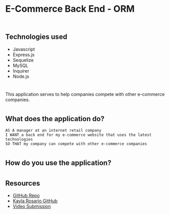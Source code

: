 # E-Commerce Back End - ORM
![]()
#
## Technologies used
* Javascript
* Express.js
* Sequelize
* MySQL 
* Inquirer
* Node.js
#
## 

This application serves to help companies compete with other e-commerce companies.
#
## What does the application do?
```
AS A manager at an internet retail company
I WANT a back end for my e-commerce website that uses the latest technologies
SO THAT my company can compete with other e-commerce companies
```
#
## How do you use the application?

#
## Resources
* [GitHub Repo]()
* [Kayla Rosario GitHub](https://github.com/krosario314)
* [Video Submission]()